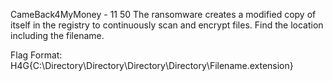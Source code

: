 CameBack4MyMoney - 11
50
The ransomware creates a modified copy of itself in the registry to continuously scan and encrypt files. Find the location including the filename.

Flag Format: H4G{C:\Directory\Directory\Directory\Directory\Filename.extension}